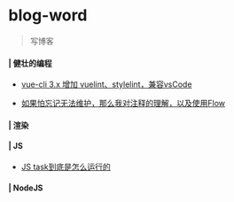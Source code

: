 # blog-word
> 写博客

#### | 健壮的编程

* [vue-cli 3.x 增加 vuelint、stylelint，兼容vsCode](https://github.com/rhinel/blog-word/issues/1)

* [如果怕忘记无法维护，那么我对注释的理解，以及使用Flow](https://github.com/rhinel/blog-word/issues/2)

#### | 渲染

#### | JS

* [JS task到底是怎么运行的](https://github.com/rhinel/blog-word/issues/4)

#### | NodeJS
